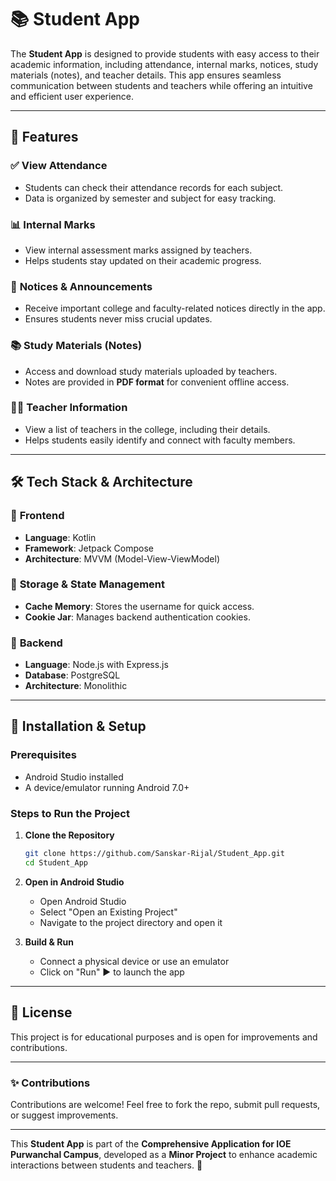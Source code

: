 # 📚 **Student App**  

The **Student App** is designed to provide students with easy access to their academic information, including attendance, internal marks, notices, study materials (notes), and teacher details. This app ensures seamless communication between students and teachers while offering an intuitive and efficient user experience.  

---

## 🚀 **Features**  

### ✅ **View Attendance**  
- Students can check their attendance records for each subject.  
- Data is organized by semester and subject for easy tracking.  

### 📊 **Internal Marks**  
- View internal assessment marks assigned by teachers.  
- Helps students stay updated on their academic progress.  

### 📢 **Notices & Announcements**  
- Receive important college and faculty-related notices directly in the app.  
- Ensures students never miss crucial updates.  

### 📚 **Study Materials (Notes)**  
- Access and download study materials uploaded by teachers.  
- Notes are provided in **PDF format** for convenient offline access.  

### 👨‍🏫 **Teacher Information**  
- View a list of teachers in the college, including their details.  
- Helps students easily identify and connect with faculty members.  

---

## 🛠 **Tech Stack & Architecture**  

### 🎯 **Frontend**  
- **Language**: Kotlin  
- **Framework**: Jetpack Compose  
- **Architecture**: MVVM (Model-View-ViewModel)  

### 💾 **Storage & State Management**  
- **Cache Memory**: Stores the username for quick access.  
- **Cookie Jar**: Manages backend authentication cookies.  

### 🔗 **Backend**  
- **Language**: Node.js with Express.js  
- **Database**: PostgreSQL  
- **Architecture**: Monolithic  

---

## 📂 **Installation & Setup**  

### **Prerequisites**  
- Android Studio installed  
- A device/emulator running Android 7.0+  

### **Steps to Run the Project**  
1. **Clone the Repository**  
   ```sh
   git clone https://github.com/Sanskar-Rijal/Student_App.git
   cd Student_App
   ```

2. **Open in Android Studio**  
   - Open Android Studio  
   - Select "Open an Existing Project"  
   - Navigate to the project directory and open it  

3. **Build & Run**  
   - Connect a physical device or use an emulator  
   - Click on "Run" ▶ to launch the app  

---

## 📜 **License**  
This project is for educational purposes and is open for improvements and contributions.  

---

### ✨ **Contributions**  
Contributions are welcome! Feel free to fork the repo, submit pull requests, or suggest improvements.  

---

This **Student App** is part of the **Comprehensive Application for IOE Purwanchal Campus**, developed as a **Minor Project** to enhance academic interactions between students and teachers. 🚀
